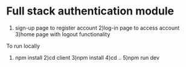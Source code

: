 # Full stack authentication module
1) sign-up page to register account
2)log-in page to access account
3)home page with logout functionality

To run locally
1) npm install
2)cd client
3)npm install
4)cd ..
5)npm run dev
